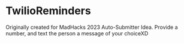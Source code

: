 # TwilioReminders
Originally created for MadHacks 2023 Auto-Submitter Idea. Provide a number, and text the person a message of your choiceXD
